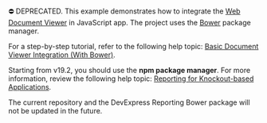 ⛔ DEPRECATED. This example demonstrates how to integrate the [Web Document Viewer](https://docs.devexpress.com/XtraReports/17738/create-end-user-reporting-applications/web-reporting/asp-net-webforms-reporting/document-viewer?v=19.1) in JavaScript app. The project uses the [Bower](https://bower.io/) package manager.

For a step-by-step tutorial, refer to the following help topic: [Basic Document Viewer Integration (With Bower)](https://docs.devexpress.com/XtraReports/119336/create-end-user-reporting-applications/web-reporting/javascript-reporting/document-viewer/integration-examples/basic-document-viewer-integration-with-bower?v=19.1).

Starting from v19.2, you should use the **npm package manager**. For more information, review the following help topic: [Reporting for Knockout-based Applications](https://docs.devexpress.com/XtraReports/401917/web-reporting/javascript-reporting/knockout).

The current repository and the DevExpress Reporting Bower package will not be updated in the future.